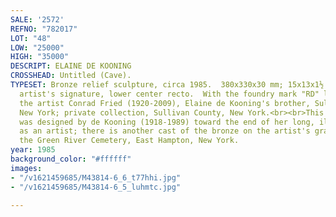 ```yaml
---
SALE: '2572'
REFNO: "782017"
LOT: "48"
LOW: "25000"
HIGH: "35000"
DESCRIPT: ELAINE DE KOONING
CROSSHEAD: Untitled (Cave).
TYPESET: Bronze relief sculpture, circa 1985.  380x330x30 mm; 15x13x1½ inches.  Incised
  artist's signature, lower center recto.  With the foundry mark "RD" lower left edge.<br><br>Ex-collection
  the artist Conrad Fried (1920-2009), Elaine de Kooning's brother, Sullivan County,
  New York; private collection, Sullivan County, New York.<br><br>This bronze relief
  was designed by de Kooning (1918-1989) toward the end of her long, illustious career
  as an artist; there is another cast of the bronze on the artist's gravestone at
  the Green River Cemetery, East Hampton, New York.
year: 1985
background_color: "#ffffff"
images:
- "/v1621459685/M43814-6_6_t77hhi.jpg"
- "/v1621459685/M43814-6_5_luhmtc.jpg"

---
```

